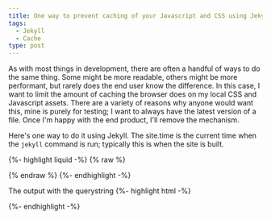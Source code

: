 ```yaml
---
title: One way to prevent caching of your Javascript and CSS using Jekyll
tags:
  - Jekyll
  - Cache
type: post
---
```


As with most things in development, there are often a handful of ways to do the same thing. Some might be more readable, others might be more <def title="https://dictionary.cambridge.org/us/dictionary/english/performant">performant</def>, but rarely does the end user know the difference. In this case, I want to limit the amount of caching the browser does on my local CSS and Javascript assets. There are a variety of reasons why anyone would want this, mine is purely for testing; I want to always have the latest version of a file. Once I'm happy with the end product, I'll remove the mechanism. 

Here's one way to do it using Jekyll. The site.time is the current time when the <code>jekyll</code> command is run; typically this is when the site is built.

{%- highlight liquid -%}
{% raw %}
  <link href="{{ site.baseurl }}/css/{{ pg | strip }}?{{ site.time | date:'%Y%m%d%U%H%N%S' }}" rel="stylesheet">
{% endraw %}
{%- endhighlight -%}

The output with the querystring
{%- highlight html -%}
  <link rel="stylesheet" href="/code/theme/css/site.css?20200126040844656780058">
{%- endhighlight -%}

